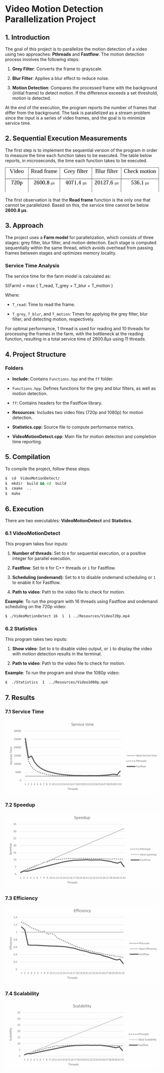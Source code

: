 # Video Motion Detection Parallelization Project

  

## 1. Introduction

The goal of this project is to parallelize the motion detection of a video using two approaches: **Pthreads** and **Fastflow**. The motion detection process involves the following steps:


1.  **Grey Filter**: Converts the frame to grayscale.

2.  **Blur Filter**: Applies a blur effect to reduce noise.

3.  **Motion Detection**: Compares the processed frame with the background (initial frame) to detect motion. If the difference exceeds a set threshold, motion is detected.


At the end of the execution, the program reports the number of frames that differ from the background. The task is parallelized as a stream problem since the input is a series of video frames, and the goal is to minimize service time.


## 2. Sequential Execution Measurements
The first step is to implement the sequential version of the program in order to measure the time each function takes to be executed. The table below reports, in microseconds, the time each function takes to be executed.

![Sequential Time](https://github.com/Erriquez97/Motion-detect-parallel/blob/main/images/Sequential%20time.png)


The first observation is that the **Read frame** function is the only one that cannot be parallelized. Based on this, the service time cannot be below **2600.8 μs**.
  

## 3. Approach

  

The project uses a **Farm model** for parallelization, which consists of three stages: grey filter, blur filter, and motion detection. Each stage is computed sequentially within the same thread, which avoids overhead from passing frames between stages and optimizes memory locality.

  

### Service Time Analysis

  

The service time for the farm model is calculated as:

S(Farm) = max { T_read, T_grey + T_blur + T_motion }

  
  

Where:

-  `T_read`: Time to read the frame.

-  `T_grey`, `T_blur`, and `T_motion`: Times for applying the grey filter, blur filter, and detecting motion, respectively.

  

For optimal performance, 1 thread is used for reading and 10 threads for processing the frames in the farm, with the bottleneck at the reading function, resulting in a total service time of 2600.8μs using 11 threads.

  

## 4. Project Structure

  

### Folders

  

-  **Include**: Contains `Functions.hpp` and the `ff` folder.

-  `Functions.hpp`: Defines functions for the grey and blur filters, as well as motion detection.

-  `ff`: Contains headers for the Fastflow library.

-  **Resources**: Includes two video files (720p and 1080p) for motion detection.

-  **Statistics.cpp**: Source file to compute performance metrics.

-  **VideoMotionDetect.cpp**: Main file for motion detection and completion time reporting.

  

## 5. Compilation

  

To compile the project, follow these steps:

  

```bash
$  cd  VideoMotionDetect/
$  mkdir  build && cd  build
$  cmake  ..
$  make
```
  

## 6. Execution

  

There  are  two  executables:  **VideoMotionDetect**  and  **Statistics**.

  

### 6.1 VideoMotionDetect

  

This  program  takes  four  inputs:

  

1.  **Number  of  threads**:  Set  to  `0`  for sequential execution, or a positive integer for parallel execution.

2.  **Fastflow**:  Set  to  `0`  for C++ threads or `1`  for Fastflow.

3.  **Scheduling (ondemand)**: Set to `0`  to  disable  ondemand  scheduling  or  `1`  to  enable  it  for  Fastflow.

4.  **Path  to  video**:  Path  to  the  video  file  to  check  for  motion.

  

**Example**: To run the program with 16 threads using Fastflow and ondemand scheduling on the 720p video:

  

```bash
$ ./VideoMotionDetect 16  1  1 ../Resources/Video720p.mp4
```
  
  

### 6.2 Statistics

This program takes two inputs:
  

1.  **Show video**: Set to `0` to disable video output, or `1` to display the video with motion detection results in the terminal.

2.  **Path to video**: Path to the video file to check for motion.

 
**Example**: To run the program and show the 1080p video:

  

```bash
$  ./Statistics  1  ../Resources/Video1080p.mp4
```

## 7. Results

### 7.1 Service Time
![Service Time](https://github.com/Erriquez97/Motion-detect-parallel/blob/main/images/Service%20time.png)
### 7.2 Speedup
![Speedup](https://github.com/Erriquez97/Motion-detect-parallel/blob/main/images/Speedup.png)
### 7.3 Efficiency
![Efficiency](https://github.com/Erriquez97/Motion-detect-parallel/blob/main/images/Efficiency.png)
### 7.4 Scalability
![Scalability](https://github.com/Erriquez97/Motion-detect-parallel/blob/main/images/Scalability.png)
